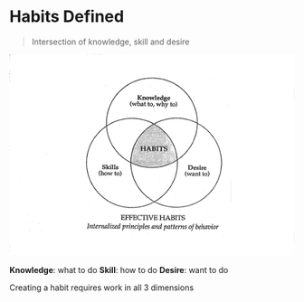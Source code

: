 # Habits Defined

> Intersection of knowledge, skill and desire

![Habits defined](/src/assets/images/seven-habits/habits-defined.png)

**Knowledge**: what to do
**Skill**: how to do
**Desire**: want to do

Creating a habit requires work in all 3 dimensions
